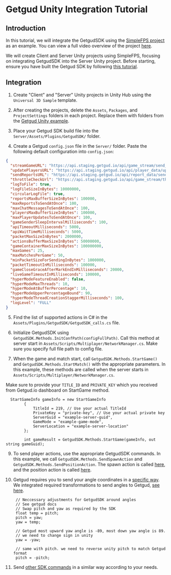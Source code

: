 # Getgud Unity Integration Tutorial

## Introduction

In this tutorial, we will integrate the GetgudSDK using the [SimpleFPS project](https://github.com/RiptideNetworking/SampleFPS) as an example. You can view a full video overview of the project [here](https://www.youtube.com/watch?v=6kWNZOFcFQw&t=664s&ab_channel=TomWeiland).

We will create Client and Server Unity projects using SimpleFPS, focusing on integrating GetgudSDK into the Server Unity project. Before starting, ensure you have built the Getgud SDK by following [this tutorial](https://github.com/getgud-io/getgud-docs/blob/main/1-Integrations/cpp-build-instructions.md#build-for-unity).

## Integration

1. Create "Client" and "Server" Unity projects in Unity Hub using the `Universal 3D Sample` template.
   
2. After creating the projects, delete the `Assets`, `Packages`, and `ProjectSettings` folders in each project. Replace them with folders from the [Getgud Unity example](https://github.com/getgud-io/cpp-getgud-sdk-dev/tree/main/examples/unity).

3. Place your Getgud SDK build file into the `Server/Assets/Plugins/GetgudSDK/` folder.

4. Create a Getgud `config.json` file in the `Server/` folder. Paste the following default configuration into `config.json`:

```json
{
  "streamGameURL": "https://api.staging.getgud.io/api/game_stream/send_game_packet",
  "updatePlayersURL": "https://api.staging.getgud.io/api/player_data/update_players_via_sdk",
  "sendReportsURL": "https://api.staging.getgud.io/api/report_data/send_reports",
  "throttleCheckUrl": "https://api.staging.getgud.io/api/game_stream/throttle_match_check",
  "logToFile": true,
  "logFileSizeInBytes": 10000000,
  "circularLogFile": true,
  "reportsMaxBufferSizeInBytes": 100000,
  "maxReportsToSendAtOnce": 100,
  "maxChatMessagesToSendAtOnce": 100,
  "playersMaxBufferSizeInBytes": 100000,
  "maxPlayerUpdatesToSendAtOnce": 100,
  "gameSenderSleepIntervalMilliseconds": 100,
  "apiTimeoutMilliseconds": 5000,
  "apiWaitTimeMilliseconds": 5000,
  "packetMaxSizeInBytes": 2000000,
  "actionsBufferMaxSizeInBytes": 50000000,
  "gameContainerMaxSizeInBytes": 100000000,
  "maxGames": 25,
  "maxMatchesPerGame": 50,
  "minPacketSizeForSendingInBytes": 1000000,
  "packetTimeoutInMilliseconds": 100000,
  "gameCloseGraceAfterMarkEndInMilliseconds": 20000,
  "liveGameTimeoutInMilliseconds": 100000,
  "hyperModeFeatureEnabled": false,
  "hyperModeMaxThreads": 10,
  "hyperModeAtBufferPercentage": 10,
  "hyperModeUpperPercentageBound": 90,
  "hyperModeThreadCreationStaggerMilliseconds": 100,
  "logLevel": "FULL"
}
```

5. Find the list of supported actions in C# in the `Assets/Plugins/GetgudSDK/GetgudSDK_calls.cs` file.

6. Initialize GetgudSDK using `GetgudSDK.Methods.InitConfPath(configFullPath)`. Call this method at server start in `Assets/Scripts/Multiplayer/NetworkManager.cs`. Make sure you specify full file path to config file.

7. When the game and match start, call `GetgudSDK.Methods.StartGame()` and `GetgudSDK.Methods.StartMatch()` with the appropriate parameters. In this example, these methods are called when the server starts in `Assets/Scripts/Multiplayer/NetworkManager.cs`.

Make sure to provide your `TITLE_ID` and `PRIVATE_KEY` which you received from Getgud.io dashboard on StartGame method.
```
  StartGameInfo gameInfo = new StartGameInfo
        {
            TitleId = 219, // Use your actual TitleId
            PrivateKey = "private-key", // Use your actual private key
            ServerGuid = "example-server-guid",
            GameMode = "example-game-mode",
            ServerLocation = "example-server-location"
        };

        int gameResult = GetgudSDK.Methods.StartGame(gameInfo, out string gameGuid);
```

9. To send player actions, use the appropriate GetgudSDK commands. In this example, we call `GetgudSDK.Methods.SendSpawnAction` and `GetgudSDK.Methods.SendPositionAction`. The spawn action is called [here](https://github.com/getgud-io/cpp-getgud-sdk-dev/blob/main/examples/unity/Server/Assets/Scripts/Player.cs#L157C30-L157C45), and the position action is called [here](https://github.com/getgud-io/cpp-getgud-sdk-dev/blob/main/examples/unity/Server/Assets/Scripts/PlayerMovement.cs#L165).

10. Getgud requires you to send your angle coordinates in a [specific way](https://github.com/getgud-io/getgud-docs/blob/main/1-Integrations/getgud-sdk-angles-tutorial.md). We integrated required transformations to send angles to Getgud, [see here](https://github.com/getgud-io/cpp-getgud-sdk-dev/blob/main/examples/unity/Server/Assets/Scripts/PlayerMovement.cs#L151).

    ```
     // Neccessary adjustments for GetgudSDK around angles
     // See getgud docs
     // Swap pitch and yaw as required by the SDK
     float temp = pitch;
     pitch = yaw;
     yaw = temp;

     // Getgud most upward yaw angle is -89, most down yaw angle is 89.
     // we need to change sign in unity
     yaw = -yaw;

     // same with pitch. we need to reverse unity pitch to match Getgud format
     pitch = -pitch;
    ```

11. Send [other SDK commands](https://github.com/getgud-io/getgud-docs/blob/main/sdk-commands.md) in a similar way according to your needs. 
